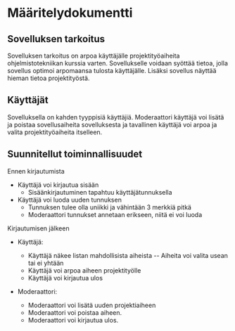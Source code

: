 # Määritelydokumentti

## Sovelluksen tarkoitus

Sovelluksen tarkoitus on arpoa käyttäjälle projektityöaiheita ohjelmistotekniikan kurssia varten. Sovellukselle voidaan syöttää tietoa, jolla sovellus optimoi arpomaansa tulosta käyttäjälle. Lisäksi sovellus näyttää hieman tietoa projektityöstä.

## Käyttäjät

Sovelluksella on kahden tyyppisiä käyttäjiä. Moderaattori käyttäjä voi lisätä ja poistaa sovellusaiheita sovelluksesta ja tavallinen käyttäjä voi arpoa ja valita projektityöaiheita itselleen.

## Suunnitellut toiminnallisuudet

Ennen kirjautumista
   * Käyttäjä voi kirjautua sisään
       - Sisäänkirjautuminen tapahtuu käyttäjätunnuksella
   * Käyttäjä voi luoda uuden tunnuksen
       - Tunnuksen tulee olla uniikki ja vähintään 3 merkkiä pitkä
       - Moderaattori tunnukset annetaan erikseen, niitä ei voi luoda

Kirjautumisen jälkeen
   * Käyttäjä:
       - Käyttäjä näkee listan mahdollisista aiheista
           -- Aiheita voi valita usean tai ei yhtään
       - Käyttäjä voi arpoa aiheen projektityölle
       - Käyttäjä voi kirjautua ulos

   * Moderaattori:
       - Moderaattori voi lisätä uuden projektiaiheen
       - Moderaattori voi poistaa aiheen.
       - Moderaattori voi kirjautua ulos. 
